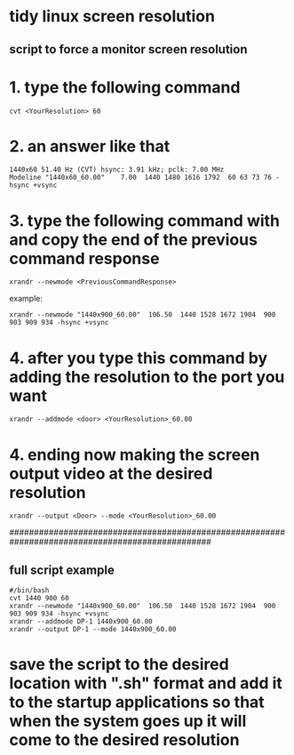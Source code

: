# tidy linux screen resolution

## script to force a monitor screen resolution

# 1. type the following command
```
cvt <YourResolution> 60  
```
# 2. an answer like that
```
1440x60 51.40 Hz (CVT) hsync: 3.91 kHz; pclk: 7.00 MHz
Modeline "1440x60_60.00"    7.00  1440 1480 1616 1792  60 63 73 76 -hsync +vsync
```
# 3. type the following command with and copy the end of the previous command response
```
xrandr --newmode <PreviousCommandResponse>
```
example:
```
xrandr --newmode "1440x900_60.00"  106.50  1440 1528 1672 1904  900 903 909 934 -hsync +vsync
```
# 4. after you type this command by adding the resolution to the port you want
```
xrandr --addmode <door> <YourResolution>_60.00
```
# 4. ending now making the screen output video at the desired resolution
```
xrandr --output <Door> --mode <YourResolution>_60.00
```

#################################################################################################
## full script example
```
#/bin/bash
cvt 1440 900 60
xrandr --newmode "1440x900_60.00"  106.50  1440 1528 1672 1904  900 903 909 934 -hsync +vsync
xrandr --addmode DP-1 1440x900_60.00
xrandr --output DP-1 --mode 1440x900_60.00
```

# save the script to the desired location with ".sh" format and add it to the startup applications so that when the system goes up it will come to the desired resolution
